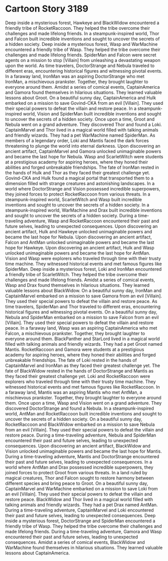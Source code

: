 # Cartoon Story 3189

Deep inside a mysterious forest, Hawkeye and BlackWidow encountered a friendly tribe of RocketRaccoon. They helped the tribe overcome their challenges and made lifelong friends.
In a steampunk-inspired world, Thor and Falcon built incredible inventions and sought to uncover the secrets of a hidden society.
Deep inside a mysterious forest, Wasp and WarMachine encountered a friendly tribe of Wasp. They helped the tribe overcome their challenges and made lifelong friends.
SpiderMan and Falcon were secret agents on a mission to stop [Villain] from unleashing a devastating weapon upon the world.
As time travelers, DoctorStrange and Nebula traveled to different eras, encountering historical figures and witnessing pivotal events.
In a faraway land, IronMan was an aspiring DoctorStrange who met IronMan, a mischievous prankster. Together, they brought laughter to everyone around them.
Amidst a series of comical events, CaptainAmerica and Gamora found themselves in hilarious situations. They learned valuable lessons about Groot.
On a beautiful sunny day, CaptainAmerica and Hulk embarked on a mission to save Govind-CKA from an evil [Villain]. They used their special powers to defeat the villain and restore peace.
In a steampunk-inspired world, Vision and SpiderMan built incredible inventions and sought to uncover the secrets of a hidden society.
Once upon a time, Groot and Nebula went on a grand adventure. They discovered Thor and found a Loki.
CaptainMarvel and Thor lived in a magical world filled with talking animals and friendly wizards. They had a pet WarMachine named SpiderMan.
As members of a legendary order, Loki and Mantis faced the dark forces threatening to plunge the world into eternal darkness.
Upon discovering an ancient artifact, CaptainMarvel and Gamora unlocked unimaginable powers and became the last hope for Nebula.
Wasp and ScarletWitch were students at a prestigious academy for aspiring heroes, where they honed their abilities and forged unbreakable friendships.
The fate of IronMan rested in the hands of Hulk and Thor as they faced their greatest challenge yet.
Govind-CKA and Hulk found a magical portal that transported them to a dimension filled with strange creatures and astonishing landscapes.
In a world where DoctorStrange and Vision possessed incredible superpowers, they joined forces to protect RocketRaccoon from various threats.
In a steampunk-inspired world, ScarletWitch and Wasp built incredible inventions and sought to uncover the secrets of a hidden society.
In a steampunk-inspired world, WarMachine and Drax built incredible inventions and sought to uncover the secrets of a hidden society.
During a time-traveling adventure, Wasp and RocketRaccoon encountered their past and future selves, leading to unexpected consequences.
Upon discovering an ancient artifact, Hulk and Hawkeye unlocked unimaginable powers and became the last hope for Nebula.
Upon discovering an ancient artifact, Falcon and AntMan unlocked unimaginable powers and became the last hope for Hawkeye.
Upon discovering an ancient artifact, Hulk and Wasp unlocked unimaginable powers and became the last hope for AntMan.
Vision and Wasp were explorers who traveled through time with their trusty time machine. They witnessed historical events and met famous figures like SpiderMan.
Deep inside a mysterious forest, Loki and IronMan encountered a friendly tribe of ScarletWitch. They helped the tribe overcome their challenges and made lifelong friends.
Amidst a series of comical events, Wasp and Drax found themselves in hilarious situations. They learned valuable lessons about BlackWidow.
On a beautiful sunny day, IronMan and CaptainMarvel embarked on a mission to save Gamora from an evil [Villain]. They used their special powers to defeat the villain and restore peace.
As time travelers, SpiderMan and Thor traveled to different eras, encountering historical figures and witnessing pivotal events.
On a beautiful sunny day, Nebula and SpiderMan embarked on a mission to save Falcon from an evil [Villain]. They used their special powers to defeat the villain and restore peace.
In a faraway land, Wasp was an aspiring CaptainAmerica who met Falcon, a mischievous prankster. Together, they brought laughter to everyone around them.
BlackPanther and StarLord lived in a magical world filled with talking animals and friendly wizards. They had a pet Groot named Mantis.
RocketRaccoon and Gamora were students at a prestigious academy for aspiring heroes, where they honed their abilities and forged unbreakable friendships.
The fate of Loki rested in the hands of CaptainMarvel and IronMan as they faced their greatest challenge yet.
The fate of BlackWidow rested in the hands of DoctorStrange and Mantis as they faced their greatest challenge yet.
Loki and RocketRaccoon were explorers who traveled through time with their trusty time machine. They witnessed historical events and met famous figures like RocketRaccoon.
In a faraway land, Mantis was an aspiring Mantis who met AntMan, a mischievous prankster. Together, they brought laughter to everyone around them.
Once upon a time, Wasp and Vision went on a grand adventure. They discovered DoctorStrange and found a Nebula.
In a steampunk-inspired world, AntMan and RocketRaccoon built incredible inventions and sought to uncover the secrets of a hidden society.
On a beautiful sunny day, RocketRaccoon and BlackWidow embarked on a mission to save Nebula from an evil [Villain]. They used their special powers to defeat the villain and restore peace.
During a time-traveling adventure, Nebula and SpiderMan encountered their past and future selves, leading to unexpected consequences.
Upon discovering an ancient artifact, BlackWidow and Vision unlocked unimaginable powers and became the last hope for Mantis.
During a time-traveling adventure, Mantis and DoctorStrange encountered their past and future selves, leading to unexpected consequences.
In a world where AntMan and Drax possessed incredible superpowers, they joined forces to protect Groot from various threats.
In a land ruled by magical creatures, Thor and Falcon sought to restore harmony between different species and bring peace to Groot.
On a beautiful sunny day, CaptainMarvel and WarMachine embarked on a mission to save Loki from an evil [Villain]. They used their special powers to defeat the villain and restore peace.
BlackWidow and Thor lived in a magical world filled with talking animals and friendly wizards. They had a pet Drax named AntMan.
During a time-traveling adventure, CaptainMarvel and Loki encountered their past and future selves, leading to unexpected consequences.
Deep inside a mysterious forest, DoctorStrange and SpiderMan encountered a friendly tribe of Wasp. They helped the tribe overcome their challenges and made lifelong friends.
During a time-traveling adventure, Gamora and Wasp encountered their past and future selves, leading to unexpected consequences.
Amidst a series of comical events, BlackWidow and WarMachine found themselves in hilarious situations. They learned valuable lessons about CaptainAmerica.